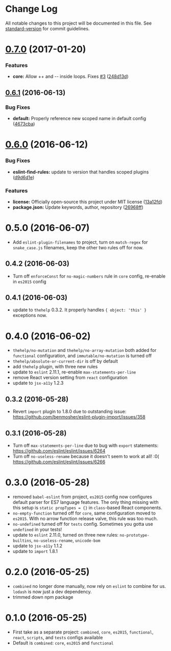 # Change Log

All notable changes to this project will be documented in this file. See [standard-version](https://github.com/conventional-changelog/standard-version) for commit guidelines.

<a name="0.7.0"></a>
# [0.7.0](https://github.com/scottnonnenberg/eslint-config-thehelp/compare/v0.6.1...v0.7.0) (2017-01-20)


### Features

* **core:** Allow ++ and -- inside loops. Fixes [#3](https://github.com/scottnonnenberg/eslint-config-thehelp/issues/3) ([248d13d](https://github.com/scottnonnenberg/eslint-config-thehelp/commit/248d13d))



<a name="0.6.1"></a>
## [0.6.1](https://github.com/scottnonnenberg/eslint-config-thehelp/compare/v0.6.0...v0.6.1) (2016-06-13)


### Bug Fixes

* **default:** Properly reference new scoped name in default config ([4673cba](https://github.com/scottnonnenberg/eslint-config-thehelp/commit/4673cba))



<a name="0.6.0"></a>
# [0.6.0](https://github.com/scottnonnenberg/eslint-config-thehelp/compare/v0.5.0...v0.6.0) (2016-06-12)


### Bug Fixes

* **eslint-find-rules:** update to version that handles scoped plugins ([d9d6d1e](https://github.com/scottnonnenberg/eslint-config-thehelp/commit/d9d6d1e))


### Features

* **license:** Officially open-source this project under MIT license ([13a12fd](https://github.com/scottnonnenberg/eslint-config-thehelp/commit/13a12fd))
* **package.json:** Update keywords, author, repository ([26968ff](https://github.com/scottnonnenberg/eslint-config-thehelp/commit/26968ff))


<a name="0.5.0"></a>
# 0.5.0 (2016-06-07)

* Add `eslint-plugin-filenames` to project, turn on `match-regex` for `snake_case.js` filenames, keep the other two rules off for now.


<a name="0.4.2"></a>
## 0.4.2 (2016-06-03)

* Turn off `enforceConst` for `no-magic-numbers` rule in `core` config, re-enable in `es2015` config


<a name="0.4.1"></a>
## 0.4.1 (2016-06-03)

* update to `thehelp` 0.3.2. It properly handles `{ object: 'this' }` exceptions now.


<a name="0.4.0"></a>
# 0.4.0 (2016-06-02)

* `thehelp/no-mutation` and `thehelp/no-array-mutation` both added for `functional` configuration, and `immutable/no-mutation` is turned off
* `thehelp/absolute-or-current-dir` is off by default
* add `thehelp` plugin, with three new rules
* update to `eslint` 2.11.1, re-enable `max-statements-per-line`
* remove React version setting from `react` configuration
* update to `jsx-a11y` 1.2.3


<a name="0.3.2"></a>
## 0.3.2 (2016-05-28)

* Revert `import` plugin to 1.8.0 due to outstanding issue: https://github.com/benmosher/eslint-plugin-import/issues/358


<a name="0.3.1"></a>
## 0.3.1 (2016-05-28)

* Turn off `max-statements-per-line` due to bug with `export` statements: https://github.com/eslint/eslint/issues/6264
* Turn off `no-useless-rename` because it doesn't seem to work at all! :0( https://github.com/eslint/eslint/issues/6266


<a name="0.3.0"></a>
# 0.3.0 (2016-05-28)

* removed `babel-eslint` from project, `es2015` config now configures default parser for ES7 language features. The only thing missing with this setup is `static propTypes = {}` in `class`-based React components.
* `no-empty-function` turned off for `core`, same configuration moved to `es2015`. With no arrow function release valve, this rule was too much.
* `no-undefined` turned off for `tests` config. Sometimes you gotta use `undefined` in your tests!
* update to `eslint` 2.11.0, turned on three new rules: `no-prototype-builtins`, `no-useless-rename`, `unicode-bom`
* update to `jsx-a11y` 1.1.2
* update to `import` 1.8.1


<a name="0.2.0"></a>
# 0.2.0 (2016-05-25)

* `combined` no longer done manually, now rely on `eslint` to combine for us. `lodash` is now just a dev dependency.
* trimmed down npm package


<a name="0.1.0"></a>
# 0.1.0 (2016-05-25)

* First take as a separate project: `combined`, `core`, `es2015`, `functional`, `react`, `scripts`, and `tests` configs available
* Default is `combined`: `core`, `es2015` and `functional`
